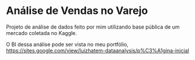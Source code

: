 # Análise de Vendas no Varejo
Projeto de análise de dados feito por mim utilizando base pública de um mercado coletada no Kaggle.

O BI dessa análise pode ser vista no meu portfólio, https://sites.google.com/view/luizhatem-dataanalysis/p%C3%A1gina-inicial
